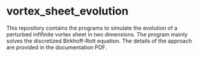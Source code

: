 # vortex_sheet_evolution
This repository contains the programs to simulate the evolution of a perturbed infifinite vortex sheet in two dimensions. The program mainly solves the discretized Birkhoff-Rott equation. The details of the approach are provided in the documentation PDF.
